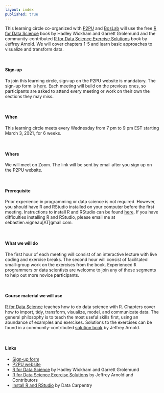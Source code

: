```yaml
---
layout: index
published: true
---
```


This learning circle co-organized with [P2PU](https://www.p2pu.org/en/) and [BosLab](https://www.boslab.org/) will use the free [R for Data Science](https://r4ds.had.co.nz/) book by Hadley Wickham and Garrett Grolemund  and the community-contributed [R for Data Science Exercise Solutions](https://jrnold.github.io/r4ds-exercise-solutions/index.html) book by Jeffrey Arnold. We will cover chapters 1-5 and learn basic approaches to visualize and transform data.

<br>

#### Sign-up

To join this learning circle, sign-up on the P2PU website is mandatory. The sign-up form is [here](https://learningcircles.p2pu.org/en/signup/online-1544/). Each meeting will build on the previous ones, so participants are asked to attend every meeting or work on their own the sections they may miss.

<br>

#### When

This learning circle meets every Wednesday from 7 pm to 9 pm EST starting March 3, 2021, for 6 weeks.

<br>

#### Where

We will meet on Zoom. The link will be sent by email after you sign up on the P2PU website.

<br>

#### Prerequisite

Prior experience in programming or data science is not required. However, you should have R and RStudio installed on your computer before the first meeting. Instructions to install R and RStudio can be found [here](https://datacarpentry.org/R-ecology-lesson/#install-r-and-rstudio). If you have difficulties installing R and RStudio, please email me at sebastien.vigneau[AT]gmail.com.

<br>

#### What we will do

The first hour of each meeting will consist of an interactive lecture with live coding and exercise breaks. The second hour will consist of facilitated small-group work on the exercises from the book. Experienced R programmers or data scientists are welcome to join any of these segments to help out more novice participants.

<br>

#### Course material we will use

[R for Data Science](https://r4ds.had.co.nz/) teaches how to do data science with R. Chapters cover how to import, tidy, transform, visualize, model, and communicate data. The general philosophy is to teach the most useful skills first, using an abundance of examples and exercises. Solutions to the exercises can be found in a community-contributed [solution book](https://jrnold.github.io/r4ds-exercise-solutions/) by Jeffrey Arnold.

<br>

#### Links

* [Sign-up form](https://learningcircles.p2pu.org/en/signup/online-1544/)
* [P2PU website](https://www.p2pu.org/en/)
* [R for Data Science](https://r4ds.had.co.nz/) by Hadley Wickham and Garrett Grolemund
* [R for Data Science Exercise Solutions](https://jrnold.github.io/r4ds-exercise-solutions/index.html) by Jeffrey Arnold and Contributors
* [Install R and RStudio](https://datacarpentry.org/R-ecology-lesson/#install-r-and-rstudio) by Data Carpentry
